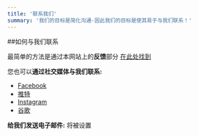 ```yaml
---
title: '联系我们'
summary: '我们的目标是简化沟通-因此我们的目标是使其易于与我们联系！'
---
```


##如何与我们联系

最简单的方法是通过本网站上的**反馈**部分 [在此处找到](/feedback)

您也可以**通过社交媒体与我们联系:**

- [Facebook](/)
- [推特](/)
- [Instagram](/)
- [谷歌](/)

**给我们发送电子邮件:** 将被设置
